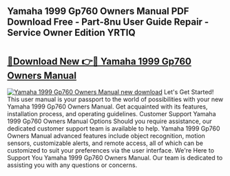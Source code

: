 ## Yamaha 1999 Gp760 Owners Manual PDF Download Free - Part-8nu User Guide Repair - Service Owner Edition YRTIQ

# <h2><a href="http://bc77494.oget.top/?id=Yamaha+1999+Gp760+Owners+Manual">🔗Download New 👉🔴 Yamaha 1999 Gp760 Owners Manual</a></h2>

[![Yamaha 1999 Gp760 Owners Manual new download](https://i.imgur.com/5g1atiW.png)](http://bc77494.oget.top/?id=Yamaha+1999+Gp760+Owners+Manual)
Let's Get Started! This user manual is your passport to the world of possibilities with your new Yamaha 1999 Gp760 Owners Manual. Get acquainted with its features, installation process, and operating guidelines. Customer Support Yamaha 1999 Gp760 Owners Manual Options Should you require assistance, our dedicated customer support team is available to help. Yamaha 1999 Gp760 Owners Manual advanced features include object recognition, motion sensors, customizable alerts, and remote access, all of which can be customized to suit your preferences via the user interface. We're Here to Support You Yamaha 1999 Gp760 Owners Manual. Our team is dedicated to assisting you with any questions or concerns.

